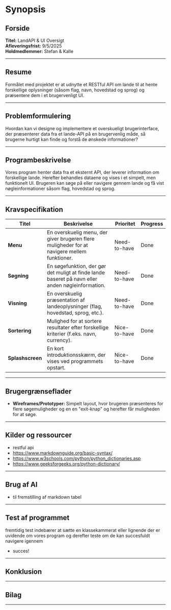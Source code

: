 # Synopsis

## Forside

**Titel:** LandAPI & UI Oversigt  
**Afleveringsfrist:** 9/5/2025  
**Holdmedlemmer:** Stefan & Kalle  

---

## Resume

Formålet med projektet er at udnytte et RESTful API om lande til at hente forskellige oplysninger (såsom flag, navn, hovedstad og sprog) og præsentere dem i et brugervenligt UI. 

---

## Problemformulering

Hvordan kan vi designe og implementere et overskueligt brugerinterface, der præsenterer data fra et lande-API på en brugervenlig måde, så brugerne hurtigt kan finde og forstå de ønskede informationer?

---

## Programbeskrivelse

Vores program henter data fra et eksternt API, der leverer information om forskellige lande. Herefter behandles dataene og vises i et simpelt, men funktionelt UI. Brugeren kan søge på eller navigere gennem lande og få vist nøgleinformationer såsom flag, hovedstad og sprog.

---

## Kravspecifikation

| Titel          | Beskrivelse                                                                                  | Prioritet      | Progress |
| -------------- | -------------------------------------------------------------------------------------------- | -------------- | -------- |
| **Menu**       | En overskuelig menu, der giver brugeren flere muligheder for at navigere mellem funktioner.  | Need-to-have   | Done   |
| **Søgning**    | En søgefunktion, der gør det muligt at finde lande baseret på navn eller anden nøgleinformation. | Need-to-have   | Done   |
| **Visning**    | En overskuelig præsentation af landeoplysninger (flag, hovedstad, sprog, etc.).             | Need-to-have   | Done   |
| **Sortering**  | Mulighed for at sortere resultater efter forskellige kriterier (f.eks. navn, currency).        | Nice-to-have   | Done   |
| **Splashscreen** | En kort introduktionsskærm, der vises ved programmets opstart.                               | Nice-to-have   | Done   |

---

## Brugergrænseflader

- **Wireframes/Prototyper:** Simpelt layout, hvor brugeren præsenteres for flere søgemuligheder og en en "exit-knap" og herefter får muligheden for at søge.

---

## Kilder og ressourcer

- restful api
- https://www.markdownguide.org/basic-syntax/
- https://www.w3schools.com/python/python_dictionaries.asp
- https://www.geeksforgeeks.org/python-dictionary/

---

## Brug af AI

- til fremstilling af markdown tabel

---

## Test af programmet

fremtidig test indebærer at sætte en klassekammerat eller lignende der er uvidende om vores program og derefter teste om de kan succesfuldt navigere igennem

- succes!

---

## Konklusion

---

## Bilag

---